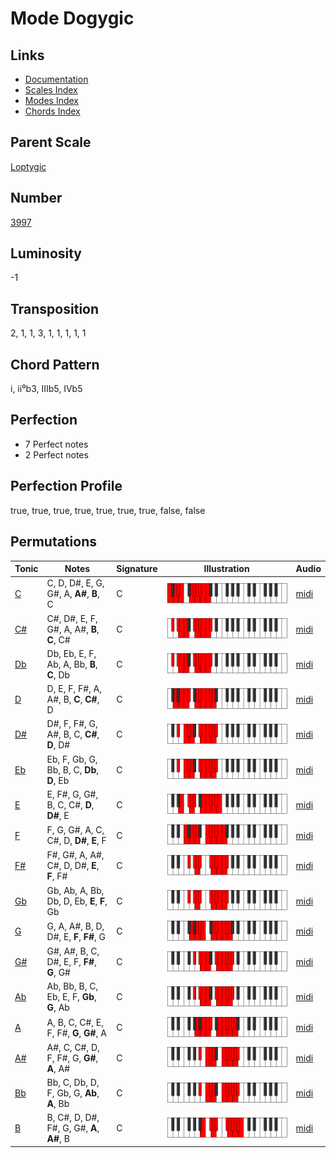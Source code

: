 # Mode Dogygic

## Links

- [Documentation](README.md)
- [Scales Index](Scales.md)
- [Modes Index](Modes.md)
- [Chords Index](Chords.md)

## Parent Scale

[Loptygic](ScaleLoptygic.md)

## Number

[3997](https://ianring.com/musictheory/scales/3997)

## Luminosity

-1

## Transposition

2, 1, 1, 3, 1, 1, 1, 1, 1

## Chord Pattern

i, ii⁰b3, IIIb5, IVb5

## Perfection

- 7 Perfect notes
- 2 Perfect notes

## Perfection Profile

true, true, true, true, true, true, true, false, false

## Permutations

| Tonic | Notes | Signature | Illustration | Audio |
|-------|-------|-----------|--------------|-------|
| [C](ModeCNaturalDogygic.md) | C, D, D#, E, G, G#, A, **A#**, **B**, C | C | ![CNaturalDogygic](ModeCNaturalDogygic.png) | [midi](https://github.com/edipermadi/music/blob/main/docs/ModeCNaturalDogygic.mid?raw=true) |
| [C#](ModeCSharpDogygic.md) | C#, D#, E, F, G#, A, A#, **B**, **C**, C# | C | ![CSharpDogygic](ModeCSharpDogygic.png) | [midi](https://github.com/edipermadi/music/blob/main/docs/ModeCSharpDogygic.mid?raw=true) |
| [Db](ModeDFlatDogygic.md) | Db, Eb, E, F, Ab, A, Bb, **B**, **C**, Db | C | ![DFlatDogygic](ModeDFlatDogygic.png) | [midi](https://github.com/edipermadi/music/blob/main/docs/ModeDFlatDogygic.mid?raw=true) |
| [D](ModeDNaturalDogygic.md) | D, E, F, F#, A, A#, B, **C**, **C#**, D | C | ![DNaturalDogygic](ModeDNaturalDogygic.png) | [midi](https://github.com/edipermadi/music/blob/main/docs/ModeDNaturalDogygic.mid?raw=true) |
| [D#](ModeDSharpDogygic.md) | D#, F, F#, G, A#, B, C, **C#**, **D**, D# | C | ![DSharpDogygic](ModeDSharpDogygic.png) | [midi](https://github.com/edipermadi/music/blob/main/docs/ModeDSharpDogygic.mid?raw=true) |
| [Eb](ModeEFlatDogygic.md) | Eb, F, Gb, G, Bb, B, C, **Db**, **D**, Eb | C | ![EFlatDogygic](ModeEFlatDogygic.png) | [midi](https://github.com/edipermadi/music/blob/main/docs/ModeEFlatDogygic.mid?raw=true) |
| [E](ModeENaturalDogygic.md) | E, F#, G, G#, B, C, C#, **D**, **D#**, E | C | ![ENaturalDogygic](ModeENaturalDogygic.png) | [midi](https://github.com/edipermadi/music/blob/main/docs/ModeENaturalDogygic.mid?raw=true) |
| [F](ModeFNaturalDogygic.md) | F, G, G#, A, C, C#, D, **D#**, **E**, F | C | ![FNaturalDogygic](ModeFNaturalDogygic.png) | [midi](https://github.com/edipermadi/music/blob/main/docs/ModeFNaturalDogygic.mid?raw=true) |
| [F#](ModeFSharpDogygic.md) | F#, G#, A, A#, C#, D, D#, **E**, **F**, F# | C | ![FSharpDogygic](ModeFSharpDogygic.png) | [midi](https://github.com/edipermadi/music/blob/main/docs/ModeFSharpDogygic.mid?raw=true) |
| [Gb](ModeGFlatDogygic.md) | Gb, Ab, A, Bb, Db, D, Eb, **E**, **F**, Gb | C | ![GFlatDogygic](ModeGFlatDogygic.png) | [midi](https://github.com/edipermadi/music/blob/main/docs/ModeGFlatDogygic.mid?raw=true) |
| [G](ModeGNaturalDogygic.md) | G, A, A#, B, D, D#, E, **F**, **F#**, G | C | ![GNaturalDogygic](ModeGNaturalDogygic.png) | [midi](https://github.com/edipermadi/music/blob/main/docs/ModeGNaturalDogygic.mid?raw=true) |
| [G#](ModeGSharpDogygic.md) | G#, A#, B, C, D#, E, F, **F#**, **G**, G# | C | ![GSharpDogygic](ModeGSharpDogygic.png) | [midi](https://github.com/edipermadi/music/blob/main/docs/ModeGSharpDogygic.mid?raw=true) |
| [Ab](ModeAFlatDogygic.md) | Ab, Bb, B, C, Eb, E, F, **Gb**, **G**, Ab | C | ![AFlatDogygic](ModeAFlatDogygic.png) | [midi](https://github.com/edipermadi/music/blob/main/docs/ModeAFlatDogygic.mid?raw=true) |
| [A](ModeANaturalDogygic.md) | A, B, C, C#, E, F, F#, **G**, **G#**, A | C | ![ANaturalDogygic](ModeANaturalDogygic.png) | [midi](https://github.com/edipermadi/music/blob/main/docs/ModeANaturalDogygic.mid?raw=true) |
| [A#](ModeASharpDogygic.md) | A#, C, C#, D, F, F#, G, **G#**, **A**, A# | C | ![ASharpDogygic](ModeASharpDogygic.png) | [midi](https://github.com/edipermadi/music/blob/main/docs/ModeASharpDogygic.mid?raw=true) |
| [Bb](ModeBFlatDogygic.md) | Bb, C, Db, D, F, Gb, G, **Ab**, **A**, Bb | C | ![BFlatDogygic](ModeBFlatDogygic.png) | [midi](https://github.com/edipermadi/music/blob/main/docs/ModeBFlatDogygic.mid?raw=true) |
| [B](ModeBNaturalDogygic.md) | B, C#, D, D#, F#, G, G#, **A**, **A#**, B | C | ![BNaturalDogygic](ModeBNaturalDogygic.png) | [midi](https://github.com/edipermadi/music/blob/main/docs/ModeBNaturalDogygic.mid?raw=true) |
